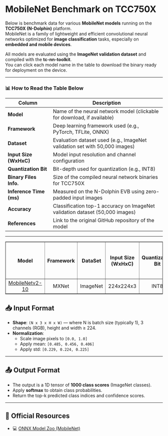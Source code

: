 # MobileNet Benchmark on TCC750X

Below is benchmark data for various **MobileNet models** running on the **TCC750X (N-Dolphin)** platform.  
MobileNet is a family of lightweight and efficient convolutional neural networks optimized for **image classification** tasks, especially on **embedded and mobile devices**.  
<!-- This benchmark showcases how different MobileNet variants (e.g., V1, V2, V3) perform when compiled, quantized (INT8), and executed on the TCC750X board. -->

All models are evaluated using the **ImageNet validation dataset** and compiled with the **tc-nn-toolkit**.  
You can click each model name in the table to download the binary ready for deployment on the device.

---

### 📊 How to Read the Table Below

| Column                    | Description                                                                 |
|--------------------------|-----------------------------------------------------------------------------|
| **Model**                | Name of the neural network model (clickable for download, if available)     |
| **Framework**            | Deep learning framework used (e.g., PyTorch, TFLite, ONNX)                  |
| **Dataset**              | Evaluation dataset used (e.g., ImageNet validation set with 50,000 images)  |
| **Input Size (WxHxC)**   | Model input resolution and channel configuration                            |
| **Quantization Bit**     | Bit-depth used for quantization (e.g., INT8)                                |
| **Binary Files Info.**   | Size of the compiled neural network binaries for TCC750X                    |
| **Inference Time (ms)**  | Measured on the N-Dolphin EVB using zero-padded input images                |
| **Accuracy**             | Classification top-1 accuracy on ImageNet validation dataset (50,000 images)                    |
| **References**           | Link to the original GitHub repository of the model      

- - -
<!--
아래는 TCC750X에서 실행되는 Classification 모델의 벤치마크 자료입니다.
이 표를 통해 각 신경망이 N-Dolphin (TCC750X) 보드에서 실행될 때의 성능을 확인할 수 있습니다.
또한, 신경망 이름을 클릭하면 해당 보드에서 실행할 수 있는 형식의 결과물을 다운로드할 수 있습니다.

참조사항
Evaluation: tc-nn-toolkit을 이용하여 측정한 결과입니다.
- Evaluation Result의 FP32: .enlight 확장자로 변환된 상태에서 측정된 값입니다.
Inference Time: N-Dolphin EVB에서 실행한 결과입니다.
Reference: 신경망 모델의 원본 GitHub 링크로 연결됩니다.
-->

<table border="1" cellspacing="0" cellpadding="5">
    <thead>
        <tr>
            <th rowspan="2">Model</th>
            <th rowspan="2">Framework</th>
            <th rowspan="2">DataSet</th>
            <th rowspan="2">Input Size (WxHxC)</th>
            <th rowspan="2">Quantization Bit</th>
            <th colspan="2">Binary Files Info.</th>
            <th rowspan="2">Inference Time(ms)</th>
            <th colspan="2">Accuracy</th>
            <th rowspan="2">References</th>
        </tr>
        <tr>
            <th>Weight & Bias Bin.(MB)</th>
            <th>Command Bin.(KB)</th>
            <th>FP32</th>
            <th>INT8</th>
        </tr>
    </thead>
    <tbody>
        <tr>
            <td align="center"><a href="MobileNet/mobileNetv2_10/">MobileNetv2-10</a></td> <!-- Model -->
            <td align="center">MXNet</td> <!-- Framework -->
            <td align="center">ImageNet</td> <!-- Detections/DataSet -->
            <td align="center">224x224x3</td> <!-- Input Size (WxHxC) -->
            <td align="center">INT8</td> <!-- Quantization Bit -->
            <td align="center">4</td> <!-- Compiled NN Information: Weight, Bias Binary Size(MB) -->
            <td align="center">44</td> <!-- Compiled NN Information: Command Binary Size(KB) -->
            <td align="center">1.31</td> <!-- Inference Time(msec): EVB -->
            <td align="center">0.6984</td> <!-- Evaluation Result: FP32 -->
            <td align="center">0.6879</td> <!-- Evaluation Result: INT8 -->
            <td align="center"><a href="https://github.com/onnx/models/tree/main/validated/vision/classification/mobilenet">GitHub<a></td> <!-- References: Link -->
        </tr>
    </tbody>
</table>

## 📥 Input Format

- **Shape**: `(N x 3 x H x W)` — where N is batch size (typically 1), 3 channels (RGB), height and width ≥ 224.
- **Normalization**:
  - Scale image pixels to `[0.0, 1.0]`
  - Apply mean: `[0.485, 0.456, 0.406]`
  - Apply std: `[0.229, 0.224, 0.225]`

- - -

## 📤 Output Format

- The output is a 1D tensor of **1000 class scores** (ImageNet classes).
- Apply **softmax** to obtain class probabilities.
- Return the top-k predicted class indices and confidence scores.

- - -

## 🔗 Official Resources
- 💻 [ONNX Model Zoo (MobileNet)](https://github.com/onnx/models/tree/main/validated/vision/classification/mobilenet)  